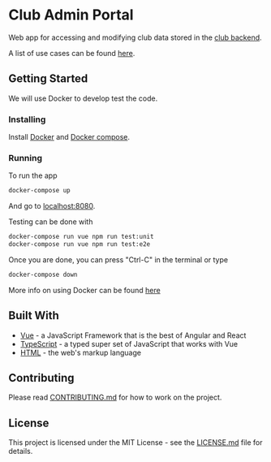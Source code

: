 # Club Admin Portal

Web app for accessing and modifying club data stored in the [club backend](https://github.com/ufosc/club-backend).

A list of use cases can be found [here](https://github.com/ufosc/club-admin-portal/issues/2).

## Getting Started

We will use Docker to develop test the code.

### Installing

Install [Docker](https://docs.docker.com/install/linux/docker-ce/ubuntu/) and [Docker compose](https://docs.docker.com/compose/install/).

### Running

To run the app

```bash
docker-compose up
```

And go to [localhost:8080](http://localhost:8080/).

Testing can be done with

```bash
docker-compose run vue npm run test:unit
docker-compose run vue npm run test:e2e
```

Once you are done, you can press "Ctrl-C" in the terminal or type

```bash
docker-compose down
```

More info on using Docker can be found [here](docs/docker-setup.md)

<!-- ## Deployment

**Additional steps to deploy and run the project**
 -->

## Built With

- [Vue](https://vuejs.org/) - a JavaScript Framework that is the best of Angular and React
- [TypeScript](https://github.com/ufosc/resources/blob/master/resources/typescript.md) - a typed super set of JavaScript that works with Vue
- [HTML](https://github.com/ufosc/resources/blob/master/resources/html.md) - the web's markup language

## Contributing

Please read [CONTRIBUTING.md](CONTRIBUTING.md) for how to work on the project.

## License

This project is licensed under the MIT License - see the [LICENSE.md](LICENSE.md) file for details.
